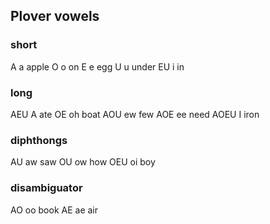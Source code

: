 ## Plover vowels

### short
A a apple
O o on
E e egg
U u under
EU i in

### long
AEU A ate
OE oh boat
AOU ew few
AOE ee need 
AOEU I iron

### diphthongs
AU aw saw 
OU ow how
OEU oi boy

### disambiguator
AO oo book
AE ae air



